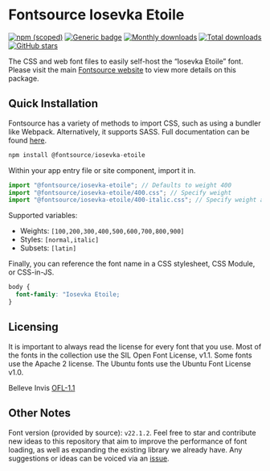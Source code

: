 # Fontsource Iosevka Etoile

[![npm (scoped)](https://img.shields.io/npm/v/@fontsource/iosevka-etoile?color=brightgreen)](https://www.npmjs.com/package/@fontsource/iosevka-etoile) [![Generic badge](https://img.shields.io/badge/fontsource-passing-brightgreen)](https://github.com/fontsource/fontsource) [![Monthly downloads](https://badgen.net/npm/dm/@fontsource/iosevka-etoile)](https://github.com/fontsource/fontsource) [![Total downloads](https://badgen.net/npm/dt/@fontsource/iosevka-etoile)](https://github.com/fontsource/fontsource) [![GitHub stars](https://img.shields.io/github/stars/fontsource/fontsource.svg?style=social&label=Star)](https://github.com/fontsource/fontsource/stargazers)

The CSS and web font files to easily self-host the “Iosevka Etoile” font. Please visit the main [Fontsource website](https://fontsource.org/fonts/iosevka-etoile) to view more details on this package.

## Quick Installation

Fontsource has a variety of methods to import CSS, such as using a bundler like Webpack. Alternatively, it supports SASS. Full documentation can be found [here](https://fontsource.org/docs/getting-started/introduction).

```javascript
npm install @fontsource/iosevka-etoile
```

Within your app entry file or site component, import it in.

```javascript
import "@fontsource/iosevka-etoile"; // Defaults to weight 400
import "@fontsource/iosevka-etoile/400.css"; // Specify weight
import "@fontsource/iosevka-etoile/400-italic.css"; // Specify weight and style

```

Supported variables:
- Weights: `[100,200,300,400,500,600,700,800,900]`
- Styles: `[normal,italic]`
- Subsets: `[latin]`

Finally, you can reference the font name in a CSS stylesheet, CSS Module, or CSS-in-JS.

```css
body {
  font-family: "Iosevka Etoile;
}
```

## Licensing
It is important to always read the license for every font that you use.
Most of the fonts in the collection use the SIL Open Font License, v1.1. Some fonts use the Apache 2 license. The Ubuntu fonts use the Ubuntu Font License v1.0.

Belleve Invis
[OFL-1.1](https://github.com/be5invis/Iosevka/blob/main/LICENSE.md)

## Other Notes
Font version (provided by source): `v22.1.2`.
Feel free to star and contribute new ideas to this repository that aim to improve the performance of font loading, as well as expanding the existing library we already have. Any suggestions or ideas can be voiced via an [issue](https://github.com/fontsource/fontsource/issues).